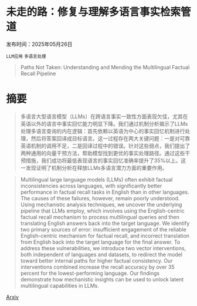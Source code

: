 # 未走的路：修复与理解多语言事实检索管道

发布时间：2025年05月26日

`LLM应用` `多语言处理`

> Paths Not Taken: Understanding and Mending the Multilingual Factual Recall Pipeline

# 摘要

> 多语言大型语言模型（LLMs）在跨语言事实一致性方面表现欠佳，尤其在英语以外的语言中事实回忆能力明显下降。我们通过机制分析揭示了LLMs处理多语言查询的内在逻辑：首先依赖以英语为中心的事实回忆机制进行处理，然后将答案回译成目标语言。这一过程存在两大关键问题：一是对可靠英语机制的调用不足，二是回译过程中的错误。针对这些弱点，我们提出了两种通用的向量干预方法，帮助模型找到更优的事实处理路径。通过这些干预措施，我们成功将最低表现语言的事实回忆准确率提升了35%以上。这一发现证明了机制分析在释放LLMs多语言潜力方面的重要作用。

> Multilingual large language models (LLMs) often exhibit factual inconsistencies across languages, with significantly better performance in factual recall tasks in English than in other languages. The causes of these failures, however, remain poorly understood. Using mechanistic analysis techniques, we uncover the underlying pipeline that LLMs employ, which involves using the English-centric factual recall mechanism to process multilingual queries and then translating English answers back into the target language. We identify two primary sources of error: insufficient engagement of the reliable English-centric mechanism for factual recall, and incorrect translation from English back into the target language for the final answer. To address these vulnerabilities, we introduce two vector interventions, both independent of languages and datasets, to redirect the model toward better internal paths for higher factual consistency. Our interventions combined increase the recall accuracy by over 35 percent for the lowest-performing language. Our findings demonstrate how mechanistic insights can be used to unlock latent multilingual capabilities in LLMs.

[Arxiv](https://arxiv.org/abs/2505.20546)